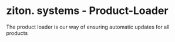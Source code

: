 # ziton. systems - Product-Loader

The product loader is our way of ensuring automatic updates for all products
